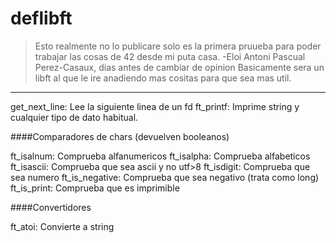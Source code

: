 # deflibft

> Esto realmente no lo publicare solo es la primera pruueba para poder trabajar las cosas de 42 desde mi puta casa. -Eloi Antoni Pascual Perez-Casaux, dias antes de cambiar de opinion
Basicamente sera un libft al que le ire anadiendo mas cositas para que sea mas util.

___
get_next_line: Lee la siguiente linea de un fd
ft_printf: Imprime string y cualquier tipo de dato habitual.

####Comparadores de chars (devuelven booleanos)

ft_isalnum: Comprueba alfanumericos
ft_isalpha: Comprueba alfabeticos
ft_isascii: Comprueba que sea ascii y no utf>8
ft_isdigit: Comprueba que sea numero
ft_is_negative: Comprueba que sea negativo (trata como long)
ft_is_print: Comprueba que es imprimible

####Convertidores

ft_atoi: Convierte a string
